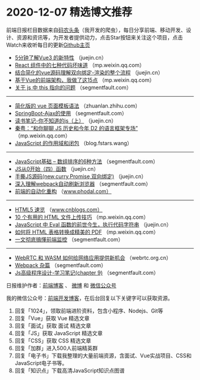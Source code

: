 # 2020-12-07 精选博文推荐

前端日报栏目数据来自[码农头条](http://hao.caibaojian.com.cn/)（我开发的爬虫），每日分享前端、移动开发、设计、资源和资讯等，为开发者提供动力，点击Star按钮来关注这个项目，点击Watch来收听每日的更新[Github主页](https://github.com/kujian/frontendDaily)
* [5分钟了解Vue3 的新特性](https://juejin.cn/post/6903012926660018183) （juejin.cn）
* [React 组件中的七种代码坏味道](https://mp.weixin.qq.com/s/duNmKn1o4uaZwJ2boaf4QA) （mp.weixin.qq.com）
* [结合简化的vue源码理解双向绑定-渲染的整个流程](https://juejin.cn/post/6903418592486768648) （juejin.cn）
* [基于Vue的前端架构，我做了这15点](https://mp.weixin.qq.com/s?__biz=MzUzNjk5MTE1OQ==&mid=2247492830&idx=1&sn=dc288246d232bd2bf04fb68c80c3cb5e) （mp.weixin.qq.com）
* [关于 js 中 this 指向的问题](https://segmentfault.com/a/1190000038394004) （segmentfault.com）

***
* [简化版的 vue 页面模板语法](https://zhuanlan.zhihu.com/p/333331281) （zhuanlan.zhihu.com）
* [SpringBoot-Ajax的使用](https://segmentfault.com/a/1190000038391997) （segmentfault.com）
* [读书笔记-你不知道的js（上）](https://juejin.cn/post/6903420464903749640) （juejin.cn）
* [秦粤：“和你聊聊 JS 历史和今年 D2 的语言框架专场”](https://mp.weixin.qq.com/s?__biz=Mzg4MjE5OTI4Mw==&mid=2247486312&idx=1&sn=14084f9b5d1575a484c5e92dc67adf79) （mp.weixin.qq.com）
* [JavaScript 的作用域和闭包](https://blog.fstars.wang/2020/12/06/JavaScript%E7%9A%84%E4%BD%9C%E7%94%A8%E5%9F%9F%E5%92%8C%E9%97%AD%E5%8C%85/) （blog.fstars.wang）

***
* [JavaScript基础 &#8211; 数组排序的6种方法](https://segmentfault.com/a/1190000038405045) （segmentfault.com）
* [JS从0开始（四）函数](https://juejin.cn/post/6903042620386181133) （juejin.cn）
* [手撕JS源码(new,curry,Promise,双向绑定)](https://juejin.cn/post/6903421467002667022) （juejin.cn）
* [深入理解webpack自动刷新浏览器](https://segmentfault.com/a/1190000038392557) （segmentfault.com）
* [前端的自动化重构](http://www.phodal.com/blog/frontend-auto-refactor/) （www.phodal.com）

***
* [HTML5 速览](https://www.cnblogs.com/xiaxiangx/p/14093574.html) （www.cnblogs.com）
* [10 个有用的 HTML 文件上传技巧](https://mp.weixin.qq.com/s/7g_PsmcDn47CIh5zaXBSlQ) （mp.weixin.qq.com）
* [JavaScript 中 Eval 函数的前世今生，执行代码字符串](https://juejin.cn/post/6903177112191467534) （juejin.cn）
* [如何将 HTML 表格转换成精美的 PDF](https://mp.weixin.qq.com/s/miSL-JM92ks--JdAxD_NKQ) （mp.weixin.qq.com）
* [一文彻底搞懂前端监控](https://segmentfault.com/a/1190000038393411) （segmentfault.com）

***
* [WebRTC 和 WASM 如何给网络应用提供新机会](https://webrtc.org.cn/20201204-wasm/) （webrtc.org.cn）
* [Webpack 杂篇](https://segmentfault.com/a/1190000038393283) （segmentfault.com）
* [Js高级程序设计-学习笔记(chapter 9)](https://segmentfault.com/a/1190000038393570) （segmentfault.com）

日报维护作者：[前端博客](http://caibaojian.com.cn/) 、 [微博](http://weibo.com/kujian) 和 [微信公众号](https://open.weixin.qq.com/qr/code?username=caibaojian_com)

我的微信公众号：[前端开发博客](https://open.weixin.qq.com/qr/code?username=caibaojian_com)，在后台回复以下关键字可以获取资源。

1. 回复「1024」，领取前端进阶资料，包含小程序、Nodejs、Git等
2. 回复「Vue」获取 Vue 精选文章
3. 回复「面试」获取 面试 精选文章
4. 回复「JS」获取 JavaScript 精选文章
5. 回复「CSS」获取 CSS 精选文章
6. 回复「加群」进入500人前端精英群
7. 回复「电子书」下载我整理的大量前端资源，含面试、Vue实战项目、CSS和JavaScript电子书等。
8. 回复「知识点」下载高清JavaScript知识点图谱